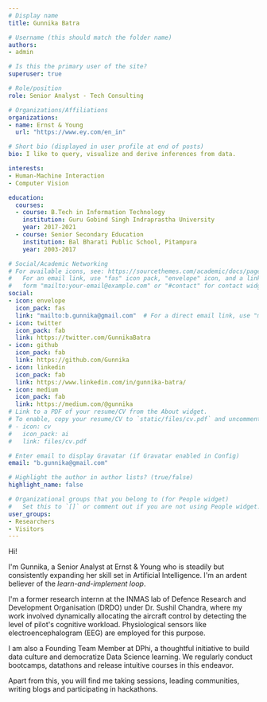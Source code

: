 ```yaml
---
# Display name
title: Gunnika Batra

# Username (this should match the folder name)
authors:
- admin

# Is this the primary user of the site?
superuser: true

# Role/position
role: Senior Analyst - Tech Consulting

# Organizations/Affiliations
organizations:
- name: Ernst & Young
  url: "https://www.ey.com/en_in"

# Short bio (displayed in user profile at end of posts)
bio: I like to query, visualize and derive inferences from data.

interests:
- Human-Machine Interaction
- Computer Vision

education:
  courses:
  - course: B.Tech in Information Technology
    institution: Guru Gobind Singh Indraprastha University
    year: 2017-2021
  - course: Senior Secondary Education
    institution: Bal Bharati Public School, Pitampura
    year: 2003-2017

# Social/Academic Networking
# For available icons, see: https://sourcethemes.com/academic/docs/page-builder/#icons
#   For an email link, use "fas" icon pack, "envelope" icon, and a link in the
#   form "mailto:your-email@example.com" or "#contact" for contact widget.
social:
- icon: envelope
  icon_pack: fas
  link: "mailto:b.gunnika@gmail.com"  # For a direct email link, use "mailto:test@example.org".
- icon: twitter
  icon_pack: fab
  link: https://twitter.com/GunnikaBatra
- icon: github
  icon_pack: fab
  link: https://github.com/Gunnika
- icon: linkedin
  icon_pack: fab
  link: https://www.linkedin.com/in/gunnika-batra/
- icon: medium
  icon_pack: fab
  link: https://medium.com/@gunnika
# Link to a PDF of your resume/CV from the About widget.
# To enable, copy your resume/CV to `static/files/cv.pdf` and uncomment the lines below.
# - icon: cv
#   icon_pack: ai
#   link: files/cv.pdf

# Enter email to display Gravatar (if Gravatar enabled in Config)
email: "b.gunnika@gmail.com"

# Highlight the author in author lists? (true/false)
highlight_name: false

# Organizational groups that you belong to (for People widget)
#   Set this to `[]` or comment out if you are not using People widget.
user_groups:
- Researchers
- Visitors
---
```


Hi! 

I'm Gunnika, a Senior Analyst at Ernst & Young who is steadily but consistently expanding her skill set in Artificial Intelligence. I'm an ardent believer of the *learn-and-implement loop*.

I'm a former research internn at the INMAS lab of Defence Research and Development Organisation (DRDO) under Dr. Sushil Chandra, where my work involved dynamically allocating the aircraft control by detecting the level of pilot's cognitive workload. Physiological sensors like electroencephalogram (EEG) are employed for this purpose.  

I am also a Founding Team Member at DPhi, a thoughtful initiative to build data culture and democratize Data Science learning. We regularly conduct bootcamps, datathons and release intuitive courses in this endeavor. 

Apart from this, you will find me taking sessions, leading communities, writing blogs and participating in hackathons. 
